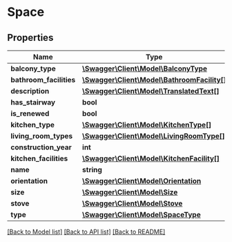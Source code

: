 # Space

## Properties
Name | Type | Description | Notes
------------ | ------------- | ------------- | -------------
**balcony_type** | [**\Swagger\Client\Model\BalconyType**](BalconyType.md) |  | [optional] 
**bathroom_facilities** | [**\Swagger\Client\Model\BathroomFacility[]**](BathroomFacility.md) |  | [optional] 
**description** | [**\Swagger\Client\Model\TranslatedText[]**](TranslatedText.md) |  | [optional] 
**has_stairway** | **bool** |  | [optional] 
**is_renewed** | **bool** |  | [optional] 
**kitchen_type** | [**\Swagger\Client\Model\KitchenType[]**](KitchenType.md) |  | [optional] 
**living_room_types** | [**\Swagger\Client\Model\LivingRoomType[]**](LivingRoomType.md) |  | [optional] 
**construction_year** | **int** |  | [optional] 
**kitchen_facilities** | [**\Swagger\Client\Model\KitchenFacility[]**](KitchenFacility.md) |  | [optional] 
**name** | **string** |  | [optional] 
**orientation** | [**\Swagger\Client\Model\Orientation**](Orientation.md) |  | [optional] 
**size** | [**\Swagger\Client\Model\Size**](Size.md) |  | [optional] 
**stove** | [**\Swagger\Client\Model\Stove**](Stove.md) |  | [optional] 
**type** | [**\Swagger\Client\Model\SpaceType**](SpaceType.md) |  | [optional] 

[[Back to Model list]](../README.md#documentation-for-models) [[Back to API list]](../README.md#documentation-for-api-endpoints) [[Back to README]](../README.md)


